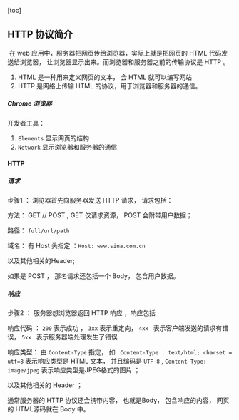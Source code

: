 [toc]



## HTTP 协议简介

​	在 web 应用中，服务器把网页传给浏览器，实际上就是把网页的 HTML 代码发送给浏览器， 让浏览器显示出来。而浏览器和服务器之前的传输协议是 HTTP 。

1.  HTML 是一种用来定义网页的文本， 会 HTML 就可以编写网站
2.  HTTP 是网络上传输 HTML 的协议，用于浏览器和服务器的通信。

##### Chrome 浏览器

开发者工具：

1.  `Elements` 显示网页的结构
2. `Network`  显示浏览器和服务器的通信

#### HTTP 

##### 请求 

步骤1 ：	浏览器首先向服务器发送 HTTP 请求， 请求包括：

方法： 	GET // POST , GET 仅请求资源， POST 会附带用户数据；

路径：	`full/url/path`  

域名： 有 Host 头指定 ：`Host: www.sina.com.cn`

以及其他相关的Header;

如果是 POST ， 那名请求还包括一个 Body， 包含用户数据。

##### 响应

步骤2 ：	服务器想浏览器返回 HTTP 响应 ，响应包括

响应代码 ： `200` 表示成功 ，	`3xx` 表示重定向，	`4xx ` 	表示客户端发送的请求有错误， `5xx ` 	表示服务器端处理发生了错误

响应类型： 由 `Content-Type` 指定， 如 ` Content-Type : text/html; charset = utf=8` 表示响应类型是 HTML 文本， 并且编码是 `UTF-8` , ` Content-Type: image/jpeg ` 	表示响应类型是JPEG格式的图片 ；

以及其他相关的 Header ；

通常服务器的 HTTP 协议还会携带内容， 也就是Body， 包含响应的内容， 网页的 HTML源码就在 Body 中。





























